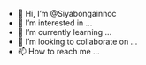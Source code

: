 - 👋 Hi, I’m @Siyabongainnoc
- 👀 I’m interested in ...
- 🌱 I’m currently learning ...
- 💞️ I’m looking to collaborate on ...
- 📫 How to reach me ...

<!---
Siyabongainnoc/Siyabongainnoc is a ✨ special ✨ repository because its `README.md` (this file) appears on your GitHub profile.
You can click the Preview link to take a look at your changes.
--->
